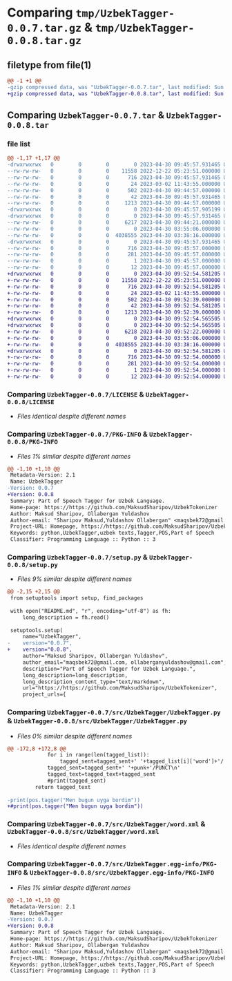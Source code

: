# Comparing `tmp/UzbekTagger-0.0.7.tar.gz` & `tmp/UzbekTagger-0.0.8.tar.gz`

## filetype from file(1)

```diff
@@ -1 +1 @@
-gzip compressed data, was "UzbekTagger-0.0.7.tar", last modified: Sun Apr 30 09:45:57 2023, max compression
+gzip compressed data, was "UzbekTagger-0.0.8.tar", last modified: Sun Apr 30 09:52:54 2023, max compression
```

## Comparing `UzbekTagger-0.0.7.tar` & `UzbekTagger-0.0.8.tar`

### file list

```diff
@@ -1,17 +1,17 @@
-drwxrwxrwx   0        0        0        0 2023-04-30 09:45:57.931465 UzbekTagger-0.0.7/
--rw-rw-rw-   0        0        0    11558 2022-12-22 05:23:51.000000 UzbekTagger-0.0.7/LICENSE
--rw-rw-rw-   0        0        0      716 2023-04-30 09:45:57.931465 UzbekTagger-0.0.7/PKG-INFO
--rw-rw-rw-   0        0        0       24 2023-03-02 11:43:55.000000 UzbekTagger-0.0.7/README.md
--rw-rw-rw-   0        0        0      502 2023-04-30 09:44:57.000000 UzbekTagger-0.0.7/pyproject.toml
--rw-rw-rw-   0        0        0       42 2023-04-30 09:45:57.931465 UzbekTagger-0.0.7/setup.cfg
--rw-rw-rw-   0        0        0     1213 2023-04-30 09:44:57.000000 UzbekTagger-0.0.7/setup.py
-drwxrwxrwx   0        0        0        0 2023-04-30 09:45:57.905199 UzbekTagger-0.0.7/src/
-drwxrwxrwx   0        0        0        0 2023-04-30 09:45:57.931465 UzbekTagger-0.0.7/src/UzbekTagger/
--rw-rw-rw-   0        0        0     6217 2023-04-30 09:44:21.000000 UzbekTagger-0.0.7/src/UzbekTagger/UzbekTagger.py
--rw-rw-rw-   0        0        0        0 2023-04-30 03:55:06.000000 UzbekTagger-0.0.7/src/UzbekTagger/__init__.py
--rw-rw-rw-   0        0        0  4038555 2023-04-30 03:38:16.000000 UzbekTagger-0.0.7/src/UzbekTagger/word.xml
-drwxrwxrwx   0        0        0        0 2023-04-30 09:45:57.931465 UzbekTagger-0.0.7/src/UzbekTagger.egg-info/
--rw-rw-rw-   0        0        0      716 2023-04-30 09:45:57.000000 UzbekTagger-0.0.7/src/UzbekTagger.egg-info/PKG-INFO
--rw-rw-rw-   0        0        0      281 2023-04-30 09:45:57.000000 UzbekTagger-0.0.7/src/UzbekTagger.egg-info/SOURCES.txt
--rw-rw-rw-   0        0        0        1 2023-04-30 09:45:57.000000 UzbekTagger-0.0.7/src/UzbekTagger.egg-info/dependency_links.txt
--rw-rw-rw-   0        0        0       12 2023-04-30 09:45:57.000000 UzbekTagger-0.0.7/src/UzbekTagger.egg-info/top_level.txt
+drwxrwxrwx   0        0        0        0 2023-04-30 09:52:54.581205 UzbekTagger-0.0.8/
+-rw-rw-rw-   0        0        0    11558 2022-12-22 05:23:51.000000 UzbekTagger-0.0.8/LICENSE
+-rw-rw-rw-   0        0        0      716 2023-04-30 09:52:54.581205 UzbekTagger-0.0.8/PKG-INFO
+-rw-rw-rw-   0        0        0       24 2023-03-02 11:43:55.000000 UzbekTagger-0.0.8/README.md
+-rw-rw-rw-   0        0        0      502 2023-04-30 09:52:39.000000 UzbekTagger-0.0.8/pyproject.toml
+-rw-rw-rw-   0        0        0       42 2023-04-30 09:52:54.581205 UzbekTagger-0.0.8/setup.cfg
+-rw-rw-rw-   0        0        0     1213 2023-04-30 09:52:39.000000 UzbekTagger-0.0.8/setup.py
+drwxrwxrwx   0        0        0        0 2023-04-30 09:52:54.565505 UzbekTagger-0.0.8/src/
+drwxrwxrwx   0        0        0        0 2023-04-30 09:52:54.565505 UzbekTagger-0.0.8/src/UzbekTagger/
+-rw-rw-rw-   0        0        0     6218 2023-04-30 09:52:22.000000 UzbekTagger-0.0.8/src/UzbekTagger/UzbekTagger.py
+-rw-rw-rw-   0        0        0        0 2023-04-30 03:55:06.000000 UzbekTagger-0.0.8/src/UzbekTagger/__init__.py
+-rw-rw-rw-   0        0        0  4038555 2023-04-30 03:38:16.000000 UzbekTagger-0.0.8/src/UzbekTagger/word.xml
+drwxrwxrwx   0        0        0        0 2023-04-30 09:52:54.581205 UzbekTagger-0.0.8/src/UzbekTagger.egg-info/
+-rw-rw-rw-   0        0        0      716 2023-04-30 09:52:54.000000 UzbekTagger-0.0.8/src/UzbekTagger.egg-info/PKG-INFO
+-rw-rw-rw-   0        0        0      281 2023-04-30 09:52:54.000000 UzbekTagger-0.0.8/src/UzbekTagger.egg-info/SOURCES.txt
+-rw-rw-rw-   0        0        0        1 2023-04-30 09:52:54.000000 UzbekTagger-0.0.8/src/UzbekTagger.egg-info/dependency_links.txt
+-rw-rw-rw-   0        0        0       12 2023-04-30 09:52:54.000000 UzbekTagger-0.0.8/src/UzbekTagger.egg-info/top_level.txt
```

### Comparing `UzbekTagger-0.0.7/LICENSE` & `UzbekTagger-0.0.8/LICENSE`

 * *Files identical despite different names*

### Comparing `UzbekTagger-0.0.7/PKG-INFO` & `UzbekTagger-0.0.8/PKG-INFO`

 * *Files 1% similar despite different names*

```diff
@@ -1,10 +1,10 @@
 Metadata-Version: 2.1
 Name: UzbekTagger
-Version: 0.0.7
+Version: 0.0.8
 Summary: Part of Speech Tagger for Uzbek Language.
 Home-page: https://https://github.com/MaksudSharipov/UzbekTokenizer
 Author: Maksud Sharipov, Ollabergan Yuldashov
 Author-email: "Sharipov Maksud,Yuldashov Ollabergan" <maqsbek72@gmail.com>
 Project-URL: Homepage, https://https://github.com/MaksudSharipov/UzbekTokenizer
 Keywords: python,UzbekTagger,uzbek texts,Tagger,POS,Part of Speech
 Classifier: Programming Language :: Python :: 3
```

### Comparing `UzbekTagger-0.0.7/setup.py` & `UzbekTagger-0.0.8/setup.py`

 * *Files 9% similar despite different names*

```diff
@@ -2,15 +2,15 @@
 from setuptools import setup, find_packages
 
 with open("README.md", "r", encoding="utf-8") as fh:
     long_description = fh.read()
 
 setuptools.setup(
     name="UzbekTagger",
-    version="0.0.7",
+    version="0.0.8",
     author="Maksud Sharipov, Ollabergan Yuldashov",
     author_email="maqsbek72@gmail.com, ollaberganyuldashov@gmail.com",
     description="Part of Speech Tagger for Uzbek Language.",
     long_description=long_description,
     long_description_content_type="text/markdown",
     url="https://https://github.com/MaksudSharipov/UzbekTokenizer",
     project_urls={
```

### Comparing `UzbekTagger-0.0.7/src/UzbekTagger/UzbekTagger.py` & `UzbekTagger-0.0.8/src/UzbekTagger/UzbekTagger.py`

 * *Files 0% similar despite different names*

```diff
@@ -172,8 +172,8 @@
             for i in range(len(tagged_list)):
                 tagged_sent=tagged_sent+' '+tagged_list[i]['word']+'/'+tagged_list[i]['pos']
             tagged_sent=tagged_sent+' '+punk+'/PUNCT\n'
             tagged_text=tagged_text+tagged_sent
             #print(tagged_sent)
         return tagged_text
 
-print(pos.tagger("Men bugun uyga bordim"))
+#print(pos.tagger("Men bugun uyga bordim"))
```

### Comparing `UzbekTagger-0.0.7/src/UzbekTagger/word.xml` & `UzbekTagger-0.0.8/src/UzbekTagger/word.xml`

 * *Files identical despite different names*

### Comparing `UzbekTagger-0.0.7/src/UzbekTagger.egg-info/PKG-INFO` & `UzbekTagger-0.0.8/src/UzbekTagger.egg-info/PKG-INFO`

 * *Files 1% similar despite different names*

```diff
@@ -1,10 +1,10 @@
 Metadata-Version: 2.1
 Name: UzbekTagger
-Version: 0.0.7
+Version: 0.0.8
 Summary: Part of Speech Tagger for Uzbek Language.
 Home-page: https://https://github.com/MaksudSharipov/UzbekTokenizer
 Author: Maksud Sharipov, Ollabergan Yuldashov
 Author-email: "Sharipov Maksud,Yuldashov Ollabergan" <maqsbek72@gmail.com>
 Project-URL: Homepage, https://https://github.com/MaksudSharipov/UzbekTokenizer
 Keywords: python,UzbekTagger,uzbek texts,Tagger,POS,Part of Speech
 Classifier: Programming Language :: Python :: 3
```


